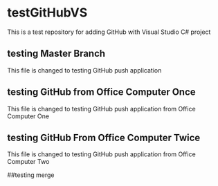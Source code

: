 # testGitHubVS
This is a test repository for adding GitHub with Visual Studio C# project

## testing Master Branch
This file is changed to testing GitHub push application

## testing GitHub from Office Computer Once
This file is changed to testing GitHub push application from Office Computer One

## testing GitHub From Office Computer Twice
This file is changed to testing GitHub push application from Office Computer Two

##testing merge
